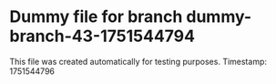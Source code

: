 # Dummy file for branch dummy-branch-43-1751544794

This file was created automatically for testing purposes.
Timestamp: 1751544796